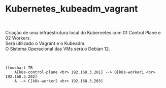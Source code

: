 # Kubernetes_kubeadm_vagrant

<br>

Criação de uma infraestrutura local do Kubernetes com 01 Control Plane e 02 Workers.   
Será utilizado o Vagrant e o Kubeadm.    
O Sistema Operacional das VMs será o Debian 12.

<br>

```mermaid
flowchart TB
    A[k8s-control-plane <br> 192.168.3.201] --> B[k8s-worker1 <br> 192.168.3.202]
    A --> C[k8s-worker2 <br> 192.168.3.203]
```